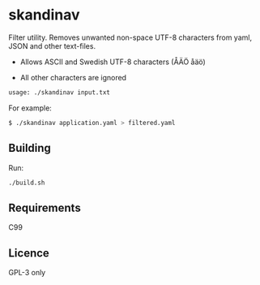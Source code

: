 # skandinav
Filter utility. Removes unwanted non-space UTF-8 characters from yaml, JSON and
other text-files.

* Allows ASCII and Swedish UTF-8 characters (ÅÄÖ åäö)

* All other characters are ignored

```sh
usage: ./skandinav input.txt
```

For example:
```sh
$ ./skandinav application.yaml > filtered.yaml
```

## Building
Run:
```sh
./build.sh
```

## Requirements
C99

## Licence
GPL-3 only

